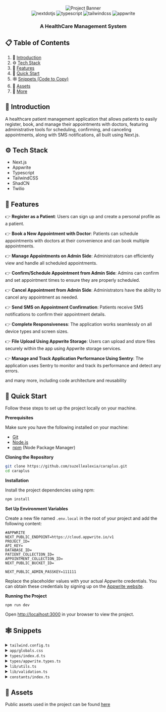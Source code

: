 <div align="center">
  <br />
      <img src="https://github.com/adrianhajdin/healthcare/assets/151519281/a7dd73b6-93de-484d-84e0-e7f4e299167b" alt="Project Banner">
  <br />

  <div>
    <img src="https://img.shields.io/badge/-Next_JS-black?style=for-the-badge&logoColor=white&logo=nextdotjs&color=000000" alt="nextdotjs" />
    <img src="https://img.shields.io/badge/-TypeScript-black?style=for-the-badge&logoColor=white&logo=typescript&color=3178C6" alt="typescript" />
    <img src="https://img.shields.io/badge/-Tailwind_CSS-black?style=for-the-badge&logoColor=white&logo=tailwindcss&color=06B6D4" alt="tailwindcss" />
    <img src="https://img.shields.io/badge/-Appwrite-black?style=for-the-badge&logoColor=white&logo=appwrite&color=FD366E" alt="appwrite" />
  </div>

  <h3 align="center">A HealthCare Management System</h3>

</div>

## 📋 <a name="table">Table of Contents</a>

1. 🤖 [Introduction](#introduction)
2. ⚙️ [Tech Stack](#tech-stack)
3. 🔋 [Features](#features)
4. 🤸 [Quick Start](#quick-start)
5. 🕸️ [Snippets (Code to Copy)](#snippets)
6. 🔗 [Assets](#links)
7. 🚀 [More](#more)


## <a name="introduction">🤖 Introduction</a>

A healthcare patient management application that allows patients to easily register, book, and manage their appointments with doctors, featuring administrative tools for scheduling, confirming, and canceling appointments, along with SMS notifications, all built using Next.js.

## <a name="tech-stack">⚙️ Tech Stack</a>

- Next.js
- Appwrite
- Typescript
- TailwindCSS
- ShadCN
- Twilio

## <a name="features">🔋 Features</a>

👉 **Register as a Patient**: Users can sign up and create a personal profile as a patient.

👉 **Book a New Appointment with Doctor**: Patients can schedule appointments with doctors at their convenience and can book multiple appointments.

👉 **Manage Appointments on Admin Side**: Administrators can efficiently view and handle all scheduled appointments.

👉 **Confirm/Schedule Appointment from Admin Side**: Admins can confirm and set appointment times to ensure they are properly scheduled.

👉 **Cancel Appointment from Admin Side**: Administrators have the ability to cancel any appointment as needed.

👉 **Send SMS on Appointment Confirmation**: Patients receive SMS notifications to confirm their appointment details.

👉 **Complete Responsiveness**: The application works seamlessly on all device types and screen sizes.

👉 **File Upload Using Appwrite Storage**: Users can upload and store files securely within the app using Appwrite storage services.

👉 **Manage and Track Application Performance Using Sentry**: The application uses Sentry to monitor and track its performance and detect any errors.

and many more, including code architecture and reusability

## <a name="quick-start">🤸 Quick Start</a>

Follow these steps to set up the project locally on your machine.

**Prerequisites**

Make sure you have the following installed on your machine:

- [Git](https://git-scm.com/)
- [Node.js](https://nodejs.org/en)
- [npm](https://www.npmjs.com/) (Node Package Manager)

**Cloning the Repository**

```bash
git clone https://github.com/suzellealexia/caraplus.git
cd caraplus
```

**Installation**

Install the project dependencies using npm:

```bash
npm install
```

**Set Up Environment Variables**

Create a new file named `.env.local` in the root of your project and add the following content:

```env
#APPWRITE
NEXT_PUBLIC_ENDPOINT=https://cloud.appwrite.io/v1
PROJECT_ID=
API_KEY=
DATABASE_ID=
PATIENT_COLLECTION_ID=
APPOINTMENT_COLLECTION_ID=
NEXT_PUBLIC_BUCKET_ID=

NEXT_PUBLIC_ADMIN_PASSKEY=111111
```

Replace the placeholder values with your actual Appwrite credentials. You can obtain these credentials by signing up on the [Appwrite website](https://appwrite.io/).

**Running the Project**

```bash
npm run dev
```

Open [http://localhost:3000](http://localhost:3000) in your browser to view the project.

## <a name="snippets">🕸️ Snippets</a>

<details>
<summary><code>tailwind.config.ts</code></summary>

```typescript
import type { Config } from "tailwindcss";

const { fontFamily } = require("tailwindcss/defaultTheme");

const config = {
  darkMode: ["class"],
  content: [
    "./pages/**/*.{ts,tsx}",
    "./components/**/*.{ts,tsx}",
    "./app/**/*.{ts,tsx}",
    "./src/**/*.{ts,tsx}",
  ],
  prefix: "",
  theme: {
    container: {
      center: true,
      padding: "2rem",
      screens: {
        "2xl": "1400px",
      },
    },
    extend: {
      colors: {
        green: {
          500: "#24AE7C",
          600: "#0D2A1F",
        },
        blue: {
          500: "#79B5EC",
          600: "#152432",
        },
        red: {
          500: "#F37877",
          600: "#3E1716",
          700: "#F24E43",
        },
        light: {
          200: "#E8E9E9",
        },
        dark: {
          200: "#0D0F10",
          300: "#131619",
          400: "#1A1D21",
          500: "#363A3D",
          600: "#76828D",
          700: "#ABB8C4",
        },
      },
      fontFamily: {
        sans: ["var(--font-sans)", ...fontFamily.sans],
      },
      backgroundImage: {
        appointments: "url('/assets/images/appointments-bg.png')",
        pending: "url('/assets/images/pending-bg.png')",
        cancelled: "url('/assets/images/cancelled-bg.png')",
      },
      keyframes: {
        "accordion-down": {
          from: { height: "0" },
          to: { height: "var(--radix-accordion-content-height)" },
        },
        "accordion-up": {
          from: { height: "var(--radix-accordion-content-height)" },
          to: { height: "0" },
        },
        "caret-blink": {
          "0%,70%,100%": { opacity: "1" },
          "20%,50%": { opacity: "0" },
        },
      },
      animation: {
        "accordion-down": "accordion-down 0.2s ease-out",
        "accordion-up": "accordion-up 0.2s ease-out",
        "caret-blink": "caret-blink 1.25s ease-out infinite",
      },
    },
  },
  plugins: [require("tailwindcss-animate")],
} satisfies Config;

export default config;
```

</details>

<details>
<summary><code>app/globals.css</code></summary>

```css
@tailwind base;
@tailwind components;
@tailwind utilities;

/* ========================================== TAILWIND STYLES */
@layer base {
  /* Remove scrollbar */
  .remove-scrollbar::-webkit-scrollbar {
    width: 0px;
    height: 0px;
    border-radius: 0px;
  }

  .remove-scrollbar::-webkit-scrollbar-track {
    background: transparent;
  }

  .remove-scrollbar::-webkit-scrollbar-thumb {
    background: transparent;
    border-radius: 0px;
  }

  .remove-scrollbar::-webkit-scrollbar-thumb:hover {
    /* background: #1e2238; */
    background: transparent;
  }
}

@layer utilities {
  /* ===== UTILITIES */
  .sidebar {
    @apply remove-scrollbar w-full max-w-72 flex-col overflow-auto bg-black-800 px-7 py-10;
  }

  .left-sidebar {
    @apply hidden lg:flex;
  }

  .right-sidebar {
    @apply hidden xl:flex;
  }

  .clip-text {
    @apply bg-clip-text text-transparent;
  }

  .bg-image {
    @apply bg-black-900 bg-light-rays bg-cover bg-no-repeat;
  }

  .header {
    @apply text-32-bold md:text-36-bold;
  }

  .sub-header {
    @apply text-18-bold md:text-24-bold;
  }

  .container {
    @apply relative flex-1 overflow-y-auto px-[5%];
  }

  .sub-container {
    @apply mx-auto flex size-full flex-col py-10;
  }

  .side-img {
    @apply hidden h-full object-cover md:block;
  }

  .copyright {
    @apply text-14-regular justify-items-end text-center text-dark-600 xl:text-left;
  }

  /* ==== SUCCESS */
  .success-img {
    @apply m-auto flex flex-1 flex-col items-center justify-between gap-10 py-10;
  }

  .request-details {
    @apply flex w-full flex-col items-center gap-8 border-y-2 border-dark-400 py-8 md:w-fit md:flex-row;
  }

  /* ===== ADMIN */
  .admin-header {
    @apply sticky top-3 z-20 mx-3 flex items-center justify-between rounded-2xl bg-dark-200 px-[5%] py-5 shadow-lg xl:px-12;
  }

  .admin-main {
    @apply flex flex-col items-center space-y-6 px-[5%] pb-12 xl:space-y-12 xl:px-12;
  }

  .admin-stat {
    @apply flex w-full flex-col justify-between gap-5 sm:flex-row xl:gap-10;
  }

  /* ==== FORM */
  .radio-group {
    @apply flex h-full flex-1 items-center gap-2 rounded-md border border-dashed border-dark-500 bg-dark-400 p-3;
  }

  .checkbox-label {
    @apply cursor-pointer text-sm font-medium text-dark-700 peer-disabled:cursor-not-allowed peer-disabled:opacity-70 md:leading-none;
  }

  /* ==== File Upload */
  .file-upload {
    @apply text-12-regular flex cursor-pointer  flex-col items-center justify-center gap-3 rounded-md border border-dashed border-dark-500 bg-dark-400 p-5;
  }

  .file-upload_label {
    @apply flex flex-col justify-center gap-2 text-center text-dark-600;
  }

  /* ==== Stat Card */
  .stat-card {
    @apply flex flex-1 flex-col gap-6 rounded-2xl bg-cover p-6 shadow-lg;
  }

  /* ==== Status Badge */
  .status-badge {
    @apply flex w-fit items-center gap-2 rounded-full px-4 py-2;
  }

  /* Data Table */
  .data-table {
    @apply z-10 w-full overflow-hidden rounded-lg border border-dark-400 shadow-lg;
  }

  .table-actions {
    @apply flex w-full items-center justify-between space-x-2 p-4;
  }

  /* ===== ALIGNMENTS */
  .flex-center {
    @apply flex items-center justify-center;
  }

  .flex-between {
    @apply flex items-center justify-between;
  }

  /* ===== TYPOGRAPHY */
  .text-36-bold {
    @apply text-[36px] leading-[40px] font-bold;
  }

  .text-24-bold {
    @apply text-[24px] leading-[28px] font-bold;
  }

  .text-32-bold {
    @apply text-[32px] leading-[36px] font-bold;
  }

  .text-18-bold {
    @apply text-[18px] leading-[24px] font-bold;
  }

  .text-16-semibold {
    @apply text-[16px] leading-[20px] font-semibold;
  }

  .text-16-regular {
    @apply text-[16px] leading-[20px] font-normal;
  }

  .text-14-medium {
    @apply text-[14px] leading-[18px] font-medium;
  }

  .text-14-regular {
    @apply text-[14px] leading-[18px] font-normal;
  }

  .text-12-regular {
    @apply text-[12px] leading-[16px] font-normal;
  }

  .text-12-semibold {
    @apply text-[12px] leading-[16px] font-semibold;
  }

  /* =====  SHADCN OVERRIDES */
  .shad-primary-btn {
    @apply bg-green-500 text-white !important;
  }

  .shad-danger-btn {
    @apply bg-red-700 text-white !important;
  }

  .shad-gray-btn {
    @apply border border-dark-500 cursor-pointer bg-dark-400 text-white !important;
  }

  .shad-input-label {
    @apply text-14-medium text-dark-700 !important;
  }

  .shad-input {
    @apply bg-dark-400 placeholder:text-dark-600 border-dark-500 h-11 focus-visible:ring-0 focus-visible:ring-offset-0 !important;
  }

  .shad-input-icon {
    @apply bg-dark-400 placeholder:text-dark-600 border-dark-500 h-11 focus-visible:ring-0 focus-visible:ring-offset-0 !important;
  }

  .shad-textArea {
    @apply bg-dark-400 placeholder:text-dark-600 border-dark-500 focus-visible:ring-0 focus-visible:ring-offset-0 !important;
  }

  .shad-combobox-item {
    @apply data-[disabled=true]:pointer-events-none data-[disabled=true]:opacity-50 !important;
  }

  .shad-combobox-trigger {
    @apply h-11 !important;
  }

  .shad-select-trigger {
    @apply bg-dark-400  placeholder:text-dark-600 border-dark-500 h-11 focus:ring-0 focus:ring-offset-0 !important;
  }

  .shad-select-content {
    @apply bg-dark-400 border-dark-500 !important;
  }

  .shad-dialog {
    @apply bg-dark-400 border-dark-500 !important;
  }

  .shad-dialog button {
    @apply focus:ring-0 focus:ring-offset-0 focus-visible:border-none focus-visible:outline-none focus-visible:ring-transparent focus-visible:ring-offset-0 !important;
  }

  .shad-error {
    @apply text-red-400 !important;
  }

  .shad-table {
    @apply rounded-lg overflow-hidden !important;
  }

  .shad-table-row-header {
    @apply border-b border-dark-400 text-light-200 hover:bg-transparent !important;
  }

  .shad-table-row {
    @apply border-b border-dark-400 text-light-200 !important;
  }

  .shad-otp {
    @apply w-full flex justify-between !important;
  }

  .shad-otp-slot {
    @apply text-36-bold justify-center flex border border-dark-500 rounded-lg size-16 gap-4 !important;
  }

  .shad-alert-dialog {
    @apply space-y-5 bg-dark-400 border-dark-500 outline-none !important;
  }

  .shad-sheet-content button {
    @apply top-2 focus:ring-0 focus:ring-offset-0 focus-visible:border-none focus-visible:outline-none focus-visible:ring-transparent focus-visible:ring-offset-0 !important;
  }

  /* =====  REACT PHONE NUMBER INPUT OVERRIDES */
  .input-phone {
    @apply mt-2 h-11 rounded-md px-3 text-sm border bg-dark-400 placeholder:text-dark-600 border-dark-500 !important;
  }

  /* =====  REACT DATE PICKER OVERRIDES */
  .date-picker {
    @apply overflow-hidden border-transparent w-full placeholder:text-dark-600  h-11 text-14-medium rounded-md px-3 outline-none !important;
  }
}

/* =====  REACT-DATEPICKER OVERRIDES */
.react-datepicker-wrapper.date-picker {
  display: flex;
  align-items: center;
}

.react-datepicker,
.react-datepicker__time,
.react-datepicker__header,
.react-datepicker__current-month,
.react-datepicker__day-name,
.react-datepicker__day,
.react-datepicker-time__header {
  background-color: #1a1d21 !important;
  border-color: #363a3d !important;
  color: #abb8c4 !important;
}

.react-datepicker__current-month,
.react-datepicker__day-name,
.react-datepicker-time__header {
  color: #ffffff !important;
}

.react-datepicker__triangle {
  fill: #1a1d21 !important;
  color: #1a1d21 !important;
  stroke: #1a1d21 !important;
}

.react-datepicker__time-list-item:hover {
  background-color: #363a3d !important;
}

.react-datepicker__input-container input {
  background-color: #1a1d21 !important;
  width: 100%;
  outline: none;
}

.react-datepicker__day--selected {
  background-color: #24ae7c !important;
  color: #ffffff !important;
  border-radius: 4px;
}

.react-datepicker__time-list-item--selected {
  background-color: #24ae7c !important;
}

.react-datepicker__time-container {
  border-left: 1px solid #363a3d !important;
}

.react-datepicker__time-list-item {
  display: flex !important;
  align-items: center !important;
}

/* =====  REACT PHONE NUMBER INPUT OVERRIDES */
.PhoneInputInput {
  outline: none;
  margin-left: 4px;
  background: #1a1d21;
  font-size: 14px;
  font-weight: 500;
}

.PhoneInputInput::placeholder {
  color: #1a1d21;
}
```

</details>

<details>
<summary><code>types/index.d.ts</code></summary>

```typescript
/* eslint-disable no-unused-vars */

declare type SearchParamProps = {
  params: { [key: string]: string };
  searchParams: { [key: string]: string | string[] | undefined };
};

declare type Gender = "Male" | "Female" | "Other";
declare type Status = "pending" | "scheduled" | "cancelled";

declare interface CreateUserParams {
  name: string;
  email: string;
  phone: string;
}
declare interface User extends CreateUserParams {
  $id: string;
}

declare interface RegisterUserParams extends CreateUserParams {
  userId: string;
  birthDate: Date;
  gender: Gender;
  address: string;
  occupation: string;
  emergencyContactName: string;
  emergencyContactNumber: string;
  primaryPhysician: string;
  insuranceProvider: string;
  insurancePolicyNumber: string;
  allergies: string | undefined;
  currentMedication: string | undefined;
  familyMedicalHistory: string | undefined;
  pastMedicalHistory: string | undefined;
  identificationType: string | undefined;
  identificationNumber: string | undefined;
  identificationDocument: FormData | undefined;
  privacyConsent: boolean;
}

declare type CreateAppointmentParams = {
  userId: string;
  patient: string;
  primaryPhysician: string;
  reason: string;
  schedule: Date;
  status: Status;
  note: string | undefined;
};

declare type UpdateAppointmentParams = {
  appointmentId: string;
  userId: string;
  appointment: Appointment;
  type: string;
};
```

</details>

<details>
<summary><code>types/appwrite.types.ts</code></summary>

```typescript
import { Models } from "node-appwrite";

export interface Patient extends Models.Document {
  userId: string;
  name: string;
  email: string;
  phone: string;
  birthDate: Date;
  gender: Gender;
  address: string;
  occupation: string;
  emergencyContactName: string;
  emergencyContactNumber: string;
  primaryPhysician: string;
  insuranceProvider: string;
  insurancePolicyNumber: string;
  allergies: string | undefined;
  currentMedication: string | undefined;
  familyMedicalHistory: string | undefined;
  pastMedicalHistory: string | undefined;
  identificationType: string | undefined;
  identificationNumber: string | undefined;
  identificationDocument: FormData | undefined;
  privacyConsent: boolean;
}

export interface Appointment extends Models.Document {
  patient: Patient;
  schedule: Date;
  status: Status;
  primaryPhysician: string;
  reason: string;
  note: string;
  userId: string;
  cancellationReason: string | null;
}
```

</details>

<details>
<summary><code>lib/utils.ts</code></summary>

```typescript
import { type ClassValue, clsx } from "clsx";
import { twMerge } from "tailwind-merge";

export function cn(...inputs: ClassValue[]) {
  return twMerge(clsx(inputs));
}

export const parseStringify = (value: any) => JSON.parse(JSON.stringify(value));

export const convertFileToUrl = (file: File) => URL.createObjectURL(file);

// FORMAT DATE TIME
export const formatDateTime = (dateString: Date | string) => {
  const dateTimeOptions: Intl.DateTimeFormatOptions = {
    // weekday: "short", // abbreviated weekday name (e.g., 'Mon')
    month: "short", // abbreviated month name (e.g., 'Oct')
    day: "numeric", // numeric day of the month (e.g., '25')
    year: "numeric", // numeric year (e.g., '2023')
    hour: "numeric", // numeric hour (e.g., '8')
    minute: "numeric", // numeric minute (e.g., '30')
    hour12: true, // use 12-hour clock (true) or 24-hour clock (false)
  };

  const dateDayOptions: Intl.DateTimeFormatOptions = {
    weekday: "short", // abbreviated weekday name (e.g., 'Mon')
    year: "numeric", // numeric year (e.g., '2023')
    month: "2-digit", // abbreviated month name (e.g., 'Oct')
    day: "2-digit", // numeric day of the month (e.g., '25')
  };

  const dateOptions: Intl.DateTimeFormatOptions = {
    month: "short", // abbreviated month name (e.g., 'Oct')
    year: "numeric", // numeric year (e.g., '2023')
    day: "numeric", // numeric day of the month (e.g., '25')
  };

  const timeOptions: Intl.DateTimeFormatOptions = {
    hour: "numeric", // numeric hour (e.g., '8')
    minute: "numeric", // numeric minute (e.g., '30')
    hour12: true, // use 12-hour clock (true) or 24-hour clock (false)
  };

  const formattedDateTime: string = new Date(dateString).toLocaleString(
    "en-US",
    dateTimeOptions
  );

  const formattedDateDay: string = new Date(dateString).toLocaleString(
    "en-US",
    dateDayOptions
  );

  const formattedDate: string = new Date(dateString).toLocaleString(
    "en-US",
    dateOptions
  );

  const formattedTime: string = new Date(dateString).toLocaleString(
    "en-US",
    timeOptions
  );

  return {
    dateTime: formattedDateTime,
    dateDay: formattedDateDay,
    dateOnly: formattedDate,
    timeOnly: formattedTime,
  };
};

export function encryptKey(passkey: string) {
  return btoa(passkey);
}

export function decryptKey(passkey: string) {
  return atob(passkey);
}
```

</details>

<details>
<summary><code>lib/validation.ts</code></summary>

```typescript
import { z } from "zod";

export const UserFormValidation = z.object({
  name: z
    .string()
    .min(2, "Name must be at least 2 characters")
    .max(50, "Name must be at most 50 characters"),
  email: z.string().email("Invalid email address"),
  phone: z
    .string()
    .refine((phone) => /^\+\d{10,15}$/.test(phone), "Invalid phone number"),
});

export const PatientFormValidation = z.object({
  name: z
    .string()
    .min(2, "Name must be at least 2 characters")
    .max(50, "Name must be at most 50 characters"),
  email: z.string().email("Invalid email address"),
  phone: z
    .string()
    .refine((phone) => /^\+\d{10,15}$/.test(phone), "Invalid phone number"),
  birthDate: z.coerce.date(),
  gender: z.enum(["Male", "Female", "Other"]),
  address: z
    .string()
    .min(5, "Address must be at least 5 characters")
    .max(500, "Address must be at most 500 characters"),
  occupation: z
    .string()
    .min(2, "Occupation must be at least 2 characters")
    .max(500, "Occupation must be at most 500 characters"),
  emergencyContactName: z
    .string()
    .min(2, "Contact name must be at least 2 characters")
    .max(50, "Contact name must be at most 50 characters"),
  emergencyContactNumber: z
    .string()
    .refine(
      (emergencyContactNumber) => /^\+\d{10,15}$/.test(emergencyContactNumber),
      "Invalid phone number"
    ),
  primaryPhysician: z.string().min(2, "Select at least one doctor"),
  insuranceProvider: z
    .string()
    .min(2, "Insurance name must be at least 2 characters")
    .max(50, "Insurance name must be at most 50 characters"),
  insurancePolicyNumber: z
    .string()
    .min(2, "Policy number must be at least 2 characters")
    .max(50, "Policy number must be at most 50 characters"),
  allergies: z.string().optional(),
  currentMedication: z.string().optional(),
  familyMedicalHistory: z.string().optional(),
  pastMedicalHistory: z.string().optional(),
  identificationType: z.string().optional(),
  identificationNumber: z.string().optional(),
  identificationDocument: z.custom<File[]>().optional(),
  treatmentConsent: z
    .boolean()
    .default(false)
    .refine((value) => value === true, {
      message: "You must consent to treatment in order to proceed",
    }),
  disclosureConsent: z
    .boolean()
    .default(false)
    .refine((value) => value === true, {
      message: "You must consent to disclosure in order to proceed",
    }),
  privacyConsent: z
    .boolean()
    .default(false)
    .refine((value) => value === true, {
      message: "You must consent to privacy in order to proceed",
    }),
});

export const CreateAppointmentSchema = z.object({
  primaryPhysician: z.string().min(2, "Select at least one doctor"),
  schedule: z.coerce.date(),
  reason: z
    .string()
    .min(2, "Reason must be at least 2 characters")
    .max(500, "Reason must be at most 500 characters"),
  note: z.string().optional(),
  cancellationReason: z.string().optional(),
});

export const ScheduleAppointmentSchema = z.object({
  primaryPhysician: z.string().min(2, "Select at least one doctor"),
  schedule: z.coerce.date(),
  reason: z.string().optional(),
  note: z.string().optional(),
  cancellationReason: z.string().optional(),
});

export const CancelAppointmentSchema = z.object({
  primaryPhysician: z.string().min(2, "Select at least one doctor"),
  schedule: z.coerce.date(),
  reason: z.string().optional(),
  note: z.string().optional(),
  cancellationReason: z
    .string()
    .min(2, "Reason must be at least 2 characters")
    .max(500, "Reason must be at most 500 characters"),
});

export function getAppointmentSchema(type: string) {
  switch (type) {
    case "create":
      return CreateAppointmentSchema;
    case "cancel":
      return CancelAppointmentSchema;
    default:
      return ScheduleAppointmentSchema;
  }
}
```

</details>

<details>
<summary><code>constants/index.ts</code></summary>

```typescript
export const GenderOptions = ["Male", "Female", "Other"];

export const PatientFormDefaultValues = {
  firstName: "",
  lastName: "",
  email: "",
  phone: "",
  birthDate: new Date(Date.now()),
  gender: "Male" as Gender,
  address: "",
  occupation: "",
  emergencyContactName: "",
  emergencyContactNumber: "",
  primaryPhysician: "",
  insuranceProvider: "",
  insurancePolicyNumber: "",
  allergies: "",
  currentMedication: "",
  familyMedicalHistory: "",
  pastMedicalHistory: "",
  identificationType: "Birth Certificate",
  identificationNumber: "",
  identificationDocument: [],
  treatmentConsent: false,
  disclosureConsent: false,
  privacyConsent: false,
};

export const IdentificationTypes = [
  "Birth Certificate",
  "Driver's License",
  "Medical Insurance Card/Policy",
  "Military ID Card",
  "National Identity Card",
  "Passport",
  "Resident Alien Card (Green Card)",
  "Social Security Card",
  "State ID Card",
  "Student ID Card",
  "Voter ID Card",
];

export const Doctors = [
  {
    image: "/assets/images/dr-green.png",
    name: "John Green",
  },
  {
    image: "/assets/images/dr-cameron.png",
    name: "Leila Cameron",
  },
  {
    image: "/assets/images/dr-livingston.png",
    name: "David Livingston",
  },
  {
    image: "/assets/images/dr-peter.png",
    name: "Evan Peter",
  },
  {
    image: "/assets/images/dr-powell.png",
    name: "Jane Powell",
  },
  {
    image: "/assets/images/dr-remirez.png",
    name: "Alex Ramirez",
  },
  {
    image: "/assets/images/dr-lee.png",
    name: "Jasmine Lee",
  },
  {
    image: "/assets/images/dr-cruz.png",
    name: "Alyana Cruz",
  },
  {
    image: "/assets/images/dr-sharma.png",
    name: "Hardik Sharma",
  },
];

export const StatusIcon = {
  scheduled: "/assets/icons/check.svg",
  pending: "/assets/icons/pending.svg",
  cancelled: "/assets/icons/cancelled.svg",
};
```

</details>

## <a name="links">🔗 Assets</a>

Public assets used in the project can be found [here](https://drive.google.com/file/d/1yGvWFeSaH1_-aiQ1gejT23lqz5979RKB/view?usp=sharing)

#
